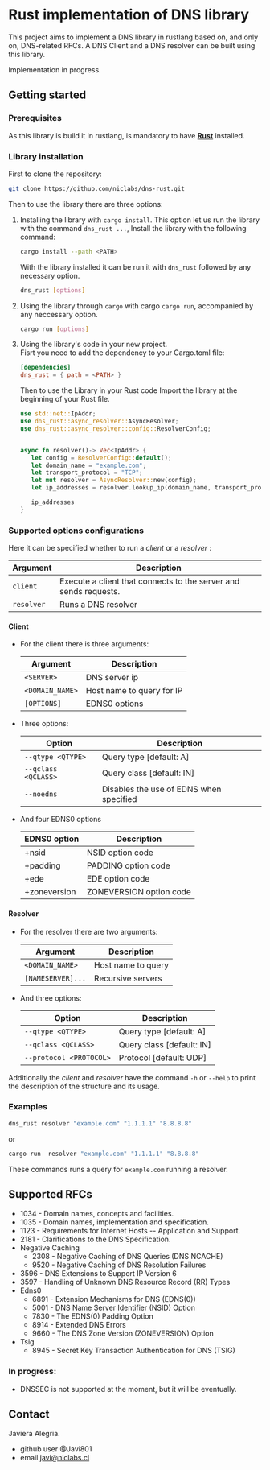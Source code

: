 # Rust implementation of DNS library

This project aims to implement a DNS library in rustlang based on, and only on, DNS-related RFCs. 
A DNS Client and a DNS resolver can be built using this library.

Implementation in progress.

## Getting started

### Prerequisites

As this library is build it in rustlang, is mandatory to have [**Rust**](https://www.rust-lang.org/learn/get-started) installed.

### Library installation

First to clone the repository:
```sh
git clone https://github.com/niclabs/dns-rust.git
```

Then to use the library there are three options:

1. Installing the library with `cargo install`. This option let us run the library with the command `dns_rust ...`, Install the library with the following command:
   ```sh
   cargo install --path <PATH>
   ```

   With the library installed it can be run it with `dns_rust` followed by any necessary option.

   ```sh
   dns_rust [options]
   ```

2. Using the library through `cargo` with cargo `cargo run`, accompanied by any neccessary option.
   ```sh
   cargo run [options]
   ```
3. Using the library's code in your new project. \
   Fisrt you need to add the dependency to your Cargo.toml file:

   ```toml
   [dependencies]
   dns_rust = { path = <PATH> }
   ```
   Then to use the Library in your Rust code Import the library at the beginning of your Rust file.
   
   
   ```rust
   use std::net::IpAddr;
   use dns_rust::async_resolver::AsyncResolver;
   use dns_rust::async_resolver::config::ResolverConfig;


   async fn resolver()-> Vec<IpAddr> {
      let config = ResolverConfig::default();
      let domain_name = "example.com";
      let transport_protocol = "TCP";
      let mut resolver = AsyncResolver::new(config);
      let ip_addresses = resolver.lookup_ip(domain_name, transport_protocol).await.unwrap();

      ip_addresses
   }
   ```

### Supported options configurations
Here it can be specified whether to run a *client* or a *resolver* :

| Argument | Description                                                      |
|----------|------------------------------------------------------------------|
|   `client`   | Execute a client that connects to the server and sends requests. |
|   `resolver`   | Runs a DNS resolver                                              |

#### Client

 - For the client there is three arguments:

   | Argument        | Description               |
   |-----------------|---------------------------|
   | `<SERVER>`      | DNS server ip             |
   | `<DOMAIN_NAME>` | Host name to query for IP |
   | `[OPTIONS]`     | EDNS0 options             |

- Three options:

   | Option              | Description                             |
   |---------------------|-----------------------------------------| 
   | `--qtype <QTYPE>`   | Query type [default: A]                 |
   | `--qclass <QCLASS>` | Query class [default: IN]               |
   | `--noedns`          | Disables the use of EDNS when specified |

- And four EDNS0 options

   | EDNS0 option | Description             |
   |--------------|-------------------------|
   | +nsid        | NSID option code        |
   | +padding     | PADDING option code     |
   | +ede         | EDE option code         |
   | +zoneversion | ZONEVERSION option code |
   

#### Resolver

- For the resolver there are two arguments:

   | Argument          | Description|
   |-------------------|------------| 
   | `<DOMAIN_NAME>`   | Host name to query |
   | `[NAMESERVER]...` | Recursive servers |

- And three options:

   | Option                  | Description|
   |-------------------------|------------| 
   | `--qtype <QTYPE>`       | Query type [default: A] |
   | `--qclass <QCLASS>`     |Query class [default: IN]|
   | `--protocol <PROTOCOL>` | Protocol [default: UDP] |

Additionally the *client* and *resolver* have the command `-h` or `--help` to print the description of the structure and its usage.

### Examples

```sh
dns_rust resolver "example.com" "1.1.1.1" "8.8.8.8" 
```
or

```sh
cargo run  resolver "example.com" "1.1.1.1" "8.8.8.8"
```

These commands runs a query for `example.com` running a resolver.

## Supported RFCs

* 1034 - Domain names, concepts and facilities.
* 1035 - Domain names, implementation and specification.
* 1123 - Requirements for Internet Hosts -- Application and Support.
* 2181 - Clarifications to the DNS Specification.
* Negative Caching
   * 2308 - Negative Caching of DNS Queries (DNS NCACHE)
   * 9520 - Negative Caching of DNS Resolution Failures
* 3596 - DNS Extensions to Support IP Version 6
* 3597 - Handling of Unknown DNS Resource Record (RR) Types
* Edns0
   * 6891 - Extension Mechanisms for DNS (EDNS(0))
   * 5001 - DNS Name Server Identifier (NSID) Option
   * 7830 - The EDNS(0) Padding Option
   * 8914 - Extended DNS Errors
   * 9660 - The DNS Zone Version (ZONEVERSION) Option
* Tsig
   * 8945 - Secret Key Transaction Authentication for DNS (TSIG)

### In progress:

* DNSSEC is not supported at the moment, but it will be eventually.

## Contact

Javiera Alegria.
- github user @Javi801
- email javi@niclabs.cl
